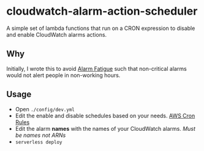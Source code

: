 # cloudwatch-alarm-action-scheduler

A simple set of lambda functions that run on a CRON expression to disable and enable CloudWatch alarms actions.

## Why

Initially, I wrote this to avoid [Alarm Fatigue](https://www.google.com/search?client=safari&rls=en&q=Alert+Fatigue&ie=UTF-8&oe=UTF-8) such that non-critical alarms would not alert people in non-working hours.

## Usage

- Open `./config/dev.yml`
- Edit the enable and disable schedules based on your needs. [AWS Cron Rules](https://www.google.com/search?client=safari&rls=en&q=aws+cron+scheudle&ie=UTF-8&oe=UTF-8)
- Edit the alarm **names** with the names of your CloudWatch alarms. *Must be names not ARNs*
- `serverless deploy`
